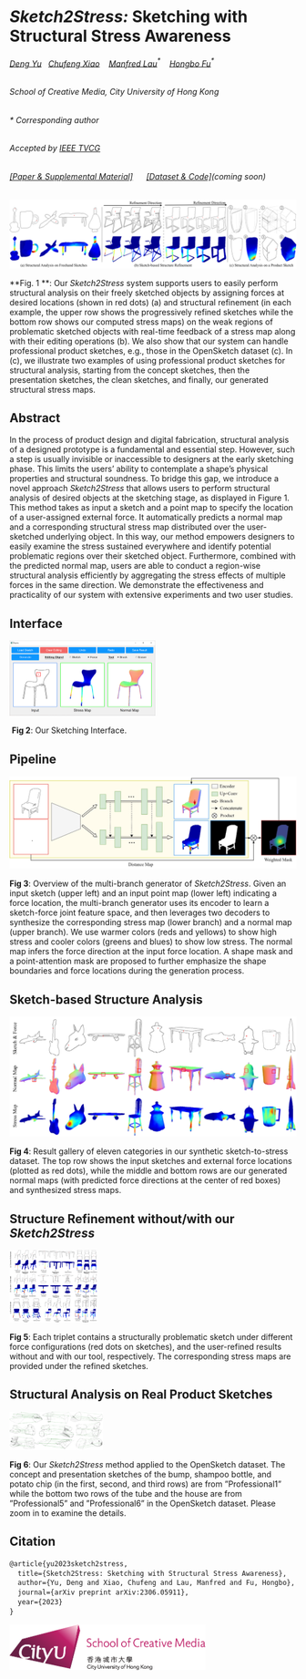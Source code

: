 # *Sketch2Stress:*  Sketching with Structural Stress Awareness 
###### [Deng Yu](https://scholar.google.com/citations?user=Yi4KFWwAAAAJ&hl=en)&nbsp;&nbsp; [Chufeng Xiao](https://scholar.google.com/citations?user=2HLwZGYAAAAJ&hl=en&oi=ao) &nbsp;&nbsp; [Manfred Lau](https://www.scm.cityu.edu.hk/people/lau-chung-man-manfred)$^{*}$ &nbsp;&nbsp;  [Hongbo Fu](https://sweb.cityu.edu.hk/hongbofu/)$^{*}$ 

######  School of Creative Media, City University of Hong Kong

###### * Corresponding author

###### Accepted by [IEEE TVCG](https://www.computer.org/csdl/journal/tg)

###### [[Paper & Supplemental Material]](https://arxiv.org/abs/2306.05911) &nbsp;&nbsp;&nbsp;&nbsp; [[Dataset & Code]]()(coming soon)

![teaser_stress](img/teaser_stress.jpg)

**Fig. 1 **: Our *Sketch2Stress* system supports users to easily perform structural analysis on their freely sketched objects by assigning forces at desired locations (shown in red dots) (a) and structural refinement (in each example, the upper row shows the progressively refined sketches while the bottom row shows our computed stress maps) on the weak regions of problematic sketched objects with real-time feedback of a stress map
along with their editing operations (b). We also show that our system can handle professional product sketches, e.g., those in the OpenSketch dataset (c). In (c), we illustrate two examples of using professional product sketches for structural analysis, starting from the concept sketches, then the presentation sketches, the clean sketches, and finally, our generated structural stress maps.

## Abstract

In the process of product design and digital fabrication, structural analysis of a designed prototype is a fundamental and essential step. However, such a step is usually invisible or inaccessible to designers at the early sketching phase. This limits the users’ ability to contemplate a shape’s physical properties and structural soundness. To bridge this gap, we introduce a novel approach *Sketch2Stress* that allows users to perform structural analysis of desired objects at the sketching stage, as displayed in Figure 1. This method takes as input a sketch and a point map to specify the location of a user-assigned external force. It automatically predicts a normal map and a corresponding structural stress map distributed over the user-sketched underlying object. In this way, our method empowers designers to easily examine the stress sustained everywhere and identify potential problematic regions over their sketched object. Furthermore, combined with the predicted normal map, users are able to conduct a region-wise structural analysis efficiently by aggregating the stress effects of multiple forces in the same direction. We demonstrate the effectiveness and practicality of our system with extensive experiments and two user studies.

## Interface 

<img src="img/demo.png" alt="demo" style="zoom: 25%;" />

​                                                                     **Fig 2**: Our Sketching Interface.


## Pipeline

<img src="img/network_sk2stress.jpg" alt="network_sk2stress"  />

**Fig 3**:  Overview of the multi-branch generator of *Sketch2Stress*. Given an input sketch (upper left) and an input point map (lower left) indicating a force location, the multi-branch generator uses its encoder to learn a sketch-force joint feature space, and then leverages two decoders to synthesize the corresponding stress map (lower branch) and a normal map (upper branch). We use warmer colors (reds and yellows) to show high stress and cooler colors (greens and blues) to show low stress. The normal map infers the force direction at the input force location. A shape mask and a point-attention mask are proposed to further emphasize the shape boundaries and force locations during the generation process.

## Sketch-based Structure Analysis

![result_gallery](img/result_gallery.jpg)

**Fig 4**:  Result gallery of eleven categories in our synthetic sketch-to-stress dataset. The top row shows the input sketches and external force locations (plotted as red dots), while the middle and bottom rows are our generated normal maps (with predicted force directions at the center of red boxes) and synthesized stress maps. 

## Structure Refinement without/with our *Sketch2Stress*

<img src="img/user_study-Page-4.png" alt="user_study-Page-4" style="zoom: 15%;" />

**Fig 5**: Each triplet contains a structurally problematic sketch under different force configurations (red dots on sketches), and the user-refined results without and with our tool, respectively. The corresponding stress maps are provided under the refined sketches.

## Structural Analysis on Real Product Sketches

<img src="img/opensketch.jpg" alt="opensketch" style="zoom:16%;" />

**Fig 6**: Our *Sketch2Stress* method applied to the OpenSketch dataset. The concept and presentation sketches of the bump, shampoo bottle, and potato chip (in the first, second, and third rows) are from ”Professional1” while the bottom two rows of the tube and the house are from ”Professional5” and ”Professional6” in the OpenSketch dataset. Please zoom in to examine the details.


## Citation 

```tex
@article{yu2023sketch2stress,
  title={Sketch2Stress: Sketching with Structural Stress Awareness},
  author={Yu, Deng and Xiao, Chufeng and Lau, Manfred and Fu, Hongbo},
  journal={arXiv preprint arXiv:2306.05911},
  year={2023}
}
```



<img src="img/SCM_Logo.png" alt="SCM_Logo" style="zoom:50%;" />